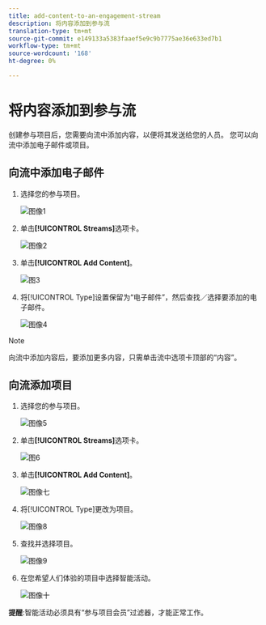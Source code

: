 ```yaml
---
title: add-content-to-an-engagement-stream
description: 将内容添加到参与流
translation-type: tm+mt
source-git-commit: e149133a5383faaef5e9c9b7775ae36e633ed7b1
workflow-type: tm+mt
source-wordcount: '168'
ht-degree: 0%

---
```



# 将内容添加到参与流

创建参与项目后，您需要向流中添加内容，以便将其发送给您的人员。 您可以向流中添加电子邮件或项目。

## 向流中添加电子邮件

1. 选择您的参与项目。

   ![图像1](/help/sky/assets/engagement-programs/add-content-to-an-engagement-stream/add-content-to-an-engagement-stream-1.png)

1. 单击&#x200B;**[!UICONTROL Streams]**&#x200B;选项卡。

   ![图像2](/help/sky/assets/engagement-programs/add-content-to-an-engagement-stream/add-content-to-an-engagement-stream-2.png)

1. 单击&#x200B;**[!UICONTROL Add Content]**。

   ![图3](/help/sky/assets/engagement-programs/add-content-to-an-engagement-stream/add-content-to-an-engagement-stream-3.png)

1. 将[!UICONTROL Type]设置保留为“电子邮件”，然后查找／选择要添加的电子邮件。

   ![图像4](/help/sky/assets/engagement-programs/add-content-to-an-engagement-stream/add-content-to-an-engagement-stream-4.png)

>[!NOTE]
>
>向流中添加内容后，要添加更多内容，只需单击流中选项卡顶部的“内容”。

## 向流添加项目

1. 选择您的参与项目。

   ![图像5](/help/sky/assets/engagement-programs/add-content-to-an-engagement-stream/add-content-to-an-engagement-stream-5.png)

1. 单击&#x200B;**[!UICONTROL Streams]**&#x200B;选项卡。

   ![图6](/help/sky/assets/engagement-programs/add-content-to-an-engagement-stream/add-content-to-an-engagement-stream-6.png)

1. 单击&#x200B;**[!UICONTROL Add Content]**。

   ![图像七](/help/sky/assets/engagement-programs/add-content-to-an-engagement-stream/add-content-to-an-engagement-stream-7.png)

1. 将[!UICONTROL Type]更改为项目。

   ![图像8](/help/sky/assets/engagement-programs/add-content-to-an-engagement-stream/add-content-to-an-engagement-stream-8.png)

1. 查找并选择项目。

   ![图像9](/help/sky/assets/engagement-programs/add-content-to-an-engagement-stream/add-content-to-an-engagement-stream-9.png)

1. 在您希望人们体验的项目中选择智能活动。

   ![图像十](/help/sky/assets/engagement-programs/add-content-to-an-engagement-stream/add-content-to-an-engagement-stream-10.png)

**提醒**:智能活动必须具有“参与项目会员”过滤器，才能正常工作。

